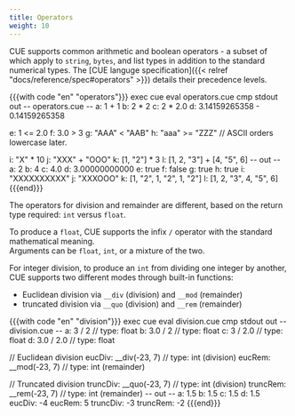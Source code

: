 ```yaml
---
title: Operators
weight: 10
---
```


CUE supports common arithmetic and boolean operators - a subset of which apply
to `string`, `bytes`, and list types in addition to the standard numerical
types.
The [CUE languge specification]({{< relref "docs/reference/spec#operators" >}})
details their precedence levels.

{{{with code "en" "operators"}}}
exec cue eval operators.cue
cmp stdout out
-- operators.cue --
a: 1 + 1
b: 2 * 2
c: 2 * 2.0
d: 3.14159265358 - 0.14159265358

e: 1 <= 2.0
f: 3.0 > 3
g: "AAA" < "AAB"
h: "aaa" >= "ZZZ" // ASCII orders lowercase later.

i: "X" * 10
j: "XXX" + "OOO"
k: [1, "2"] * 3
l: [1, 2, "3"] + [4, "5", 6]
-- out --
a: 2
b: 4
c: 4.0
d: 3.00000000000
e: true
f: false
g: true
h: true
i: "XXXXXXXXXX"
j: "XXXOOO"
k: [1, "2", 1, "2", 1, "2"]
l: [1, 2, "3", 4, "5", 6]
{{{end}}}

The operators for division and remainder are different, based on the return
type required: `int` versus `float`.

To produce a `float`, CUE supports the infix `/` operator with the standard
mathematical meaning.\
Arguments can be `float`, `int`, or a mixture of the two.

For integer division, to produce an `int` from dividing one integer by another,
CUE supports two different modes through built-in functions:

- Euclidean division via `__div` (division) and `__mod` (remainder)
- truncated division via `__quo` (division) and `__rem` (remainder)

{{{with code "en" "division"}}}
exec cue eval division.cue
cmp stdout out
-- division.cue --
a: 3 / 2     // type: float
b: 3.0 / 2   // type: float
c: 3 / 2.0   // type: float
d: 3.0 / 2.0 // type: float

// Euclidean division
eucDiv: __div(-23, 7) // type: int (division)
eucRem: __mod(-23, 7) // type: int (remainder)

// Truncated division
truncDiv: __quo(-23, 7) // type: int (division)
truncRem: __rem(-23, 7) // type: int (remainder)
-- out --
a:        1.5
b:        1.5
c:        1.5
d:        1.5
eucDiv:   -4
eucRem:   5
truncDiv: -3
truncRem: -2
{{{end}}}
